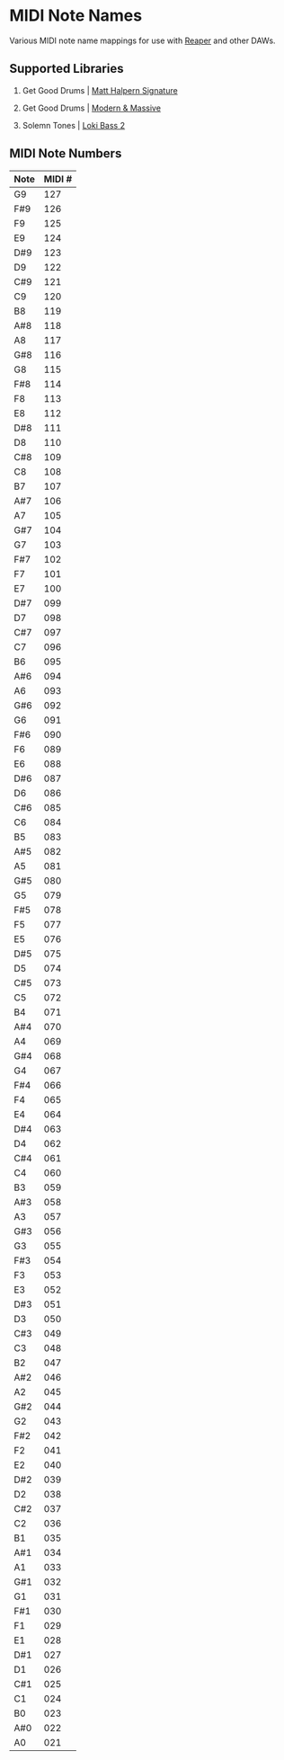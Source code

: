 # MIDI Note Names

Various MIDI note name mappings for use with [Reaper](https://www.reaper.fm) and other DAWs.

## Supported Libraries

1. Get Good Drums |
   [Matt Halpern Signature](https://www.getgooddrums.com/products/matt-halpern-signature-pack)

1. Get Good Drums |
   [Modern & Massive](https://www.getgooddrums.com/products/modern-massive-pack)

1. Solemn Tones |
   [Loki Bass 2](https://solemntones.com/collections/the-nordic-line/products/the-loki-bass)

## MIDI Note Numbers

| Note | MIDI # |
| ---- | ------ |
| G9   | 127    |
| F#9  | 126    |
| F9   | 125    |
| E9   | 124    |
| D#9  | 123    |
| D9   | 122    |
| C#9  | 121    |
| C9   | 120    |
| B8   | 119    |
| A#8  | 118    |
| A8   | 117    |
| G#8  | 116    |
| G8   | 115    |
| F#8  | 114    |
| F8   | 113    |
| E8   | 112    |
| D#8  | 111    |
| D8   | 110    |
| C#8  | 109    |
| C8   | 108    |
| B7   | 107    |
| A#7  | 106    |
| A7   | 105    |
| G#7  | 104    |
| G7   | 103    |
| F#7  | 102    |
| F7   | 101    |
| E7   | 100    |
| D#7  | 099    |
| D7   | 098    |
| C#7  | 097    |
| C7   | 096    |
| B6   | 095    |
| A#6  | 094    |
| A6   | 093    |
| G#6  | 092    |
| G6   | 091    |
| F#6  | 090    |
| F6   | 089    |
| E6   | 088    |
| D#6  | 087    |
| D6   | 086    |
| C#6  | 085    |
| C6   | 084    |
| B5   | 083    |
| A#5  | 082    |
| A5   | 081    |
| G#5  | 080    |
| G5   | 079    |
| F#5  | 078    |
| F5   | 077    |
| E5   | 076    |
| D#5  | 075    |
| D5   | 074    |
| C#5  | 073    |
| C5   | 072    |
| B4   | 071    |
| A#4  | 070    |
| A4   | 069    |
| G#4  | 068    |
| G4   | 067    |
| F#4  | 066    |
| F4   | 065    |
| E4   | 064    |
| D#4  | 063    |
| D4   | 062    |
| C#4  | 061    |
| C4   | 060    |
| B3   | 059    |
| A#3  | 058    |
| A3   | 057    |
| G#3  | 056    |
| G3   | 055    |
| F#3  | 054    |
| F3   | 053    |
| E3   | 052    |
| D#3  | 051    |
| D3   | 050    |
| C#3  | 049    |
| C3   | 048    |
| B2   | 047    |
| A#2  | 046    |
| A2   | 045    |
| G#2  | 044    |
| G2   | 043    |
| F#2  | 042    |
| F2   | 041    |
| E2   | 040    |
| D#2  | 039    |
| D2   | 038    |
| C#2  | 037    |
| C2   | 036    |
| B1   | 035    |
| A#1  | 034    |
| A1   | 033    |
| G#1  | 032    |
| G1   | 031    |
| F#1  | 030    |
| F1   | 029    |
| E1   | 028    |
| D#1  | 027    |
| D1   | 026    |
| C#1  | 025    |
| C1   | 024    |
| B0   | 023    |
| A#0  | 022    |
| A0   | 021    |
